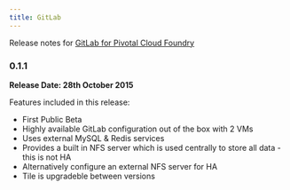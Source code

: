 ```yaml
---
title: GitLab
---
```


Release notes for [GitLab for Pivotal Cloud Foundry](https://network.pivotal.io/products/gitlab)

### 0.1.1
**Release Date: 28th October 2015**

Features included in this release:

* First Public Beta
* Highly available GitLab configuration out of the box with 2 VMs
* Uses external MySQL & Redis services
* Provides a built in NFS server which is used centrally to store all data - this is not HA
* Alternatively configure an external NFS server for HA
* Tile is upgradeble between versions
